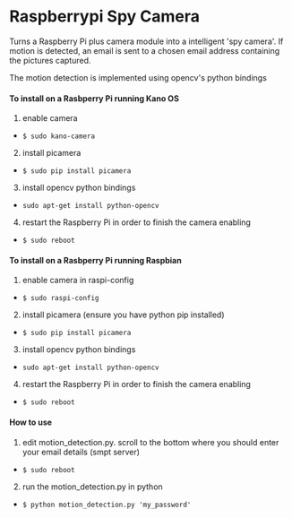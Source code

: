 Raspberrypi Spy Camera
======================

Turns a Raspberry Pi plus camera module into a intelligent 'spy camera'. If motion is detected, an email is sent to a chosen email address containing the pictures captured.

The motion detection is implemented using opencv's python bindings


#### To install on a Rasbperry Pi running Kano OS
1. enable camera
  * `$ sudo kano-camera`
2. install picamera
  * `$ sudo pip install picamera`
3. install opencv python bindings
  * `sudo apt-get install python-opencv`
4. restart the Raspberry Pi in order to finish the camera enabling
  * `$ sudo reboot`

#### To install on a Rasbperry Pi running Raspbian
1. enable camera in raspi-config
  * `$ sudo raspi-config`
2. install picamera (ensure you have python pip installed)
  * `$ sudo pip install picamera`
3. install opencv python bindings
  * `sudo apt-get install python-opencv`
4. restart the Raspberry Pi in order to finish the camera enabling
  * `$ sudo reboot`

#### How to use 
1. edit motion_detection.py. scroll to the bottom where you should enter your email details (smpt server)
  * `$ sudo reboot`
2. run the motion_detection.py in python
  * `$ python motion_detection.py 'my_password'`
